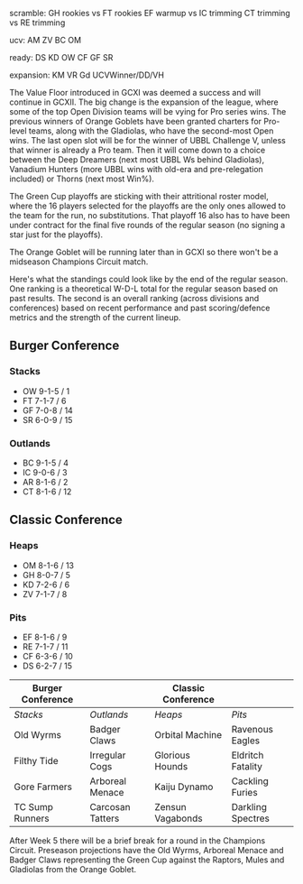 scramble:
GH rookies vs FT rookies
EF warmup vs IC trimming
CT trimming vs RE trimming

ucv:
AM
ZV
BC
OM

ready:
DS
KD
OW
CF
GF
SR

expansion:
KM
VR
Gd
UCVWinner/DD/VH

The Value Floor introduced in GCXI was deemed a success and will continue in GCXII. The big change is the expansion of the league, where some of the top Open Division teams will be vying for Pro series wins. The previous winners of Orange Goblets have been granted charters for Pro-level teams, along with the Gladiolas, who have the second-most Open wins. The last open slot will be for the winner of UBBL Challenge V, unless that winner is already a Pro team. Then it will come down to a choice between the Deep Dreamers (next most UBBL Ws behind Gladiolas), Vanadium Hunters (more UBBL wins with old-era and pre-relegation included) or Thorns (next most Win%).


The Green Cup playoffs are sticking with their attritional roster model, where the 16 players selected for the playoffs are the only ones allowed to the team for the run, no substitutions. That playoff 16 also has to have been under contract for the final five rounds of the regular season (no signing a star just for the playoffs).

The Orange Goblet will be running later than in GCXI so there won't be a midseason Champions Circuit match.

Here's what the standings could look like by the end of the regular season. One ranking is a theoretical W-D-L total for the regular season based on past results. The second is an overall ranking (across divisions and conferences) based on recent performance and past scoring/defence metrics and the strength of the current lineup.

## Burger Conference

### Stacks

* OW 9-1-5 / 1
* FT 7-1-7 / 6
* GF 7-0-8 / 14
* SR 6-0-9 / 15

### Outlands

* BC 9-1-5 / 4
* IC 9-0-6 / 3
* AR 8-1-6 / 2
* CT 8-1-6 / 12

## Classic Conference

### Heaps

* OM 8-1-6 / 13
* GH 8-0-7 / 5
* KD 7-2-6 / 6
* ZV 7-1-7 / 8

### Pits

* EF 8-1-6 / 9
* RE 7-1-7 / 11
* CF 6-3-6 / 10
* DS 6-2-7 / 15


| Burger Conference | | Classic Conference | |
|---------------------|--|------------|----|
| *Stacks* | *Outlands* | *Heaps* | *Pits* |
| Old Wyrms | Badger Claws | Orbital Machine | Ravenous Eagles |
| Filthy Tide | Irregular Cogs | Glorious Hounds | Eldritch Fatality |
| Gore Farmers | Arboreal Menace | Kaiju Dynamo | Cackling Furies |
| TC Sump Runners | Carcosan Tatters | Zensun Vagabonds | Darkling Spectres |

After Week 5 there will be a brief break for a round in the Champions Circuit. Preseason projections have the Old Wyrms, Arboreal Menace and Badger Claws representing the Green Cup against the Raptors, Mules and Gladiolas from the Orange Goblet.